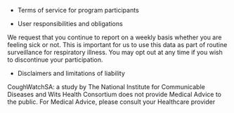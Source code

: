 -   Terms of service for program participants

-   User responsibilities and obligations

We request that you continue to report on a weekly basis whether you are
feeling sick or not. This is important for us to use this data as part
of routine surveillance for respiratory illness. You may opt out at any
time if you wish to discontinue your participation.

-   Disclaimers and limitations of liability

CoughWatchSA: a study by The National Institute for Communicable
Diseases and Wits Health Consortium does not provide Medical Advice to
the public. For Medical Advice, please consult your Healthcare provider